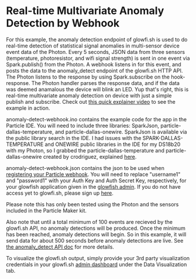 # Real-time Multivariate Anomaly Detection by Webhook

For this example, the anomaly detection endpoint of glowfi.sh is used to do real-time detection of statistical signal anomalies in multi-sensor device event data of the Photon. Every 5 seconds, JSON data from three sensors (temperature, photoresistor, and wifi signal strength) is sent in one event via Spark.publish() from the Photon.  A webhook listens in for this event, and posts the data to the anomaly_detect endpoint of the glowfi.sh HTTP API.  The Photon listens to the response by using Spark.subscribe on the hook-response. The Photon handler parses the response data, and if the data was deemed anamalous the device will blink an LED. Yup that's right, this is real-time multivariate anomaly detection on device with just a simple publish and subscribe. Check out [this quick explainer video](https://www.youtube.com/watch?v=us82B1RbVbw) to see the example in action.

anomaly-detect-webhook.ino contains the example code for the app in the Particle IDE.  You will need to include three libraries: SparkJson, particle-dallas-temperature, and particle-dallas-onewire. SparkJson is available via the public library search in the IDE. I had issues with the SPARK-DALLAS-TEMPERATURE and ONEWIRE public libraries in the IDE for my DS18b20 with my Photon, so I grabbed the particle-dallas-temperature and particle-dallas-onewire created by crodriguez, explained [here](https://community.particle.io/t/ds18b20-working-example/8068/20).

anomaly-detect-webhook.json contains the json to be used when [registering your Particle webhook](http://docs.particle.io/photon/webhooks/). You will need to replace "username1" and "password1" with your Auth Key and Auth Secret Key, respectively, for your glowfish application given in the [glowfish admin](https://api.glowfi.sh/admin/app/). If you do not have access yet to glowfi.sh, please sign up [here](https://api.glowfi.sh/register).

Please note this has only been tested using the Photon and the sensors included in the Particle Maker kit.

Also note that until a total minimum of 100 events are recieved by the glowfi.sh API, no anomaly detections will be produced. Once the minimum has been reached, anomaly detections will begin. So in this example, it will send data for about 500 seconds before anomaly detections are live. See [the anomaly_detect API doc](http://glowfish.readme.io/docs/anomaly_detect) for more details.

To visualize the glowfi.sh output, simply provide your 3rd party visualization credentials in your glowfi.sh [admin dashboard](https://api.glowfi.sh/admin/app/) under the Data Visualization tab.





